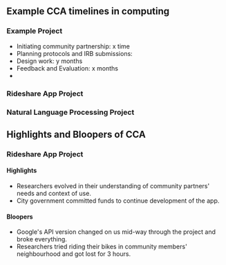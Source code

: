 ## Example CCA timelines in computing

### Example Project
- Initiating community partnership: x time
- Planning protocols and IRB submissions: 
- Design work: y months
- Feedback and Evaluation: x months
- 

### Rideshare App Project

### Natural Language Processing Project

## Highlights and Bloopers of CCA
### Rideshare App Project
#### Highlights
- Researchers evolved in their understanding of community partners' needs and context of use.
- City government committed funds to continue development of the app.

#### Bloopers
- Google's API version changed on us mid-way through the project and broke everything.
- Researchers tried riding their bikes in community members' neighbourhood and got lost for 3 hours.
